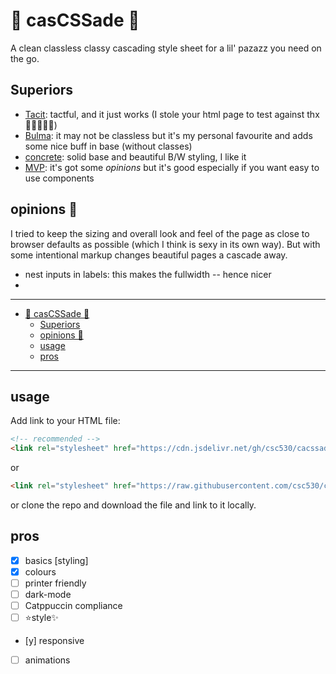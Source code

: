 # 🧼 casCSSade 🫧

A clean classless classy cascading style sheet for a lil' pazazz you need on the go.

## Superiors

- [Tacit](https://github.com/yegor256/tacit): tactful, and it just works (I stole your html page to test against thx🙇🏿‍♂️🙏🏿)
- [Bulma](https://bulma.io/): it may not be classless but it's my personal favourite and adds some nice buff in base (without classes)
- [concrete](https://concrete.style/): solid base and beautiful B/W styling, I like it
- [MVP](https://github.com/andybrewer/mvp/): it's got some *opinions* but it's good especially if you want easy to use components

## opinions 🤮

I tried to keep the sizing and overall look and feel of the page as close to browser defaults as possible (which I think is sexy in its own way).
But with some intentional markup changes beautiful pages a cascade away.

- nest inputs in labels: this makes the fullwidth -- hence nicer
-

---

- [🧼 casCSSade 🫧](#-cascssade-)
  - [Superiors](#superiors)
  - [opinions 🤮](#opinions-)
  - [usage](#usage)
  - [pros](#pros)

---


## usage

Add link to your HTML file:

```html
<!-- recommended -->
<link rel="stylesheet" href="https://cdn.jsdelivr.net/gh/csc530/cacssade/cacsscade.min.css">
```

or

```html
<link rel="stylesheet" href="https://raw.githubusercontent.com/csc530/cacssade/refs/heads/main/cacsscade.min.css">
```

or clone the repo and download the file and link to it locally.

## pros

- [x] basics [styling]
- [x] colours
- [ ] printer friendly
- [ ] dark-mode
- [ ] Catppuccin compliance
- [ ] ⭐style✨
- [y] responsive
- [ ] animations
